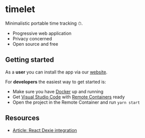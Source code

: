 # timelet
Minimalistic portable time tracking ⏱.

 - Progressive web application
 - Privacy concerned
 - Open source and free

## Getting started

As a **user** you can install the app via our [website](https://timelet.org).

For **developers** the easiest way to get started is:
 - Make sure you have [Docker](https://docs.docker.com/get-docker/) up and running
 - Get [Visual Studio Code](https://code.visualstudio.com/) with [Remote Containers](https://code.visualstudio.com/docs/remote/containers) ready
 - Open the project in the Remote Container and run `yarn start`

 ## Resources
  - [Article: React Dexie integration](https://medium.com/dexie-js/awesome-react-integration-coming-f212c2273d05)
